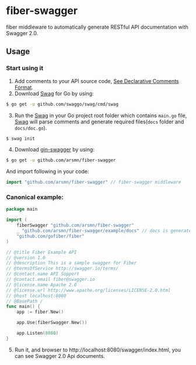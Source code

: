# fiber-swagger

fiber middleware to automatically generate RESTful API documentation with Swagger 2.0.


## Usage

### Start using it
1. Add comments to your API source code, [See Declarative Comments Format](https://swaggo.github.io/swaggo.io/declarative_comments_format/).
2. Download [Swag](https://github.com/swaggo/swag) for Go by using:
```sh
$ go get -u github.com/swaggo/swag/cmd/swag
```

3. Run the [Swag](https://github.com/swaggo/swag) in your Go project root folder which contains `main.go` file, [Swag](https://github.com/swaggo/swag) will parse comments and generate required files(`docs` folder and `docs/doc.go`).
```sh
$ swag init
```
4. Download [gin-swagger](https://github.com/swaggo/gin-swagger) by using:
```sh
$ go get -u github.com/arsmn/fiber-swagger
```
And import following in your code:

```go
import "github.com/arsmn/fiber-swagger" // fiber-swagger middleware

```

### Canonical example:

```go
package main

import (
	fiberSwagger "github.com/arsmn/fiber-swagger"
	_ "github.com/arsmn/fiber-swagger/example/docs" // docs is generated by Swag CLI, you have to import it.
	"github.com/gofiber/fiber"
)

// @title Fiber Example API
// @version 1.0
// @description This is a sample swagger for Fiber
// @termsOfService http://swagger.io/terms/
// @contact.name API Support
// @contact.email fiber@swagger.io
// @license.name Apache 2.0
// @license.url http://www.apache.org/licenses/LICENSE-2.0.html
// @host localhost:8080
// @BasePath /
func main() {
	app := fiber.New()

	app.Use(fiberSwagger.New())

	app.Listen(8080)
}
```
5. Run it, and browser to http://localhost:8080/swagger/index.html, you can see Swagger 2.0 Api documents.